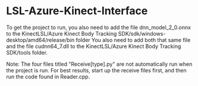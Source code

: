 # LSL-Azure-Kinect-Interface

To get the project to run, you also need to add the file dnn_model_2_0.onnx to the KinectLSL/Azure Kinect Body Tracking SDK/sdk/windows-desktop/amd64/release/bin folder
You also need to add both that same file and the file cudnn64_7.dll to the KinectLSL/Azure Kinect Body Tracking SDK/tools folder.

Note: The four files titled "Receive[type].py" are not automatically run when the project is run. For best results, start up the receive files first, and then run the code found in Reader.cpp.
